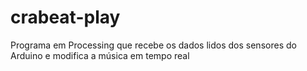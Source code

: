 # crabeat-play
Programa em Processing que recebe os dados lidos dos sensores do Arduino e modifica a música em tempo real
